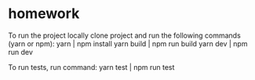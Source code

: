 # homework

To run the project locally clone project and run the following commands (yarn or npm):
yarn | npm install
yarn build | npm run build
yarn dev | npm run dev

To run tests, run command:
yarn test | npm run test

